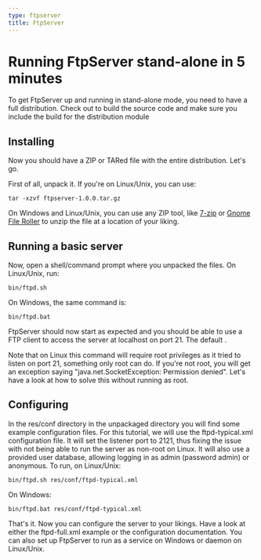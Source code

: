 ```yaml
---
type: ftpserver
title: FtpServer
---
```


# Running FtpServer stand-alone in 5 minutes

To get FtpServer up and running in stand-alone mode, you need to have a full distribution. Check out to build the source code and make sure you include the build for the distribution module

## Installing

Now you should have a ZIP or TARed file with the entire distribution. Let's go.

First of all, unpack it. If you're on Linux/Unix, you can use:

    tar -xzvf ftpserver-1.0.0.tar.gz

On Windows and Linux/Unix, you can use any ZIP tool, like [7-zip](http://www.7-zip.org/) or [Gnome File Roller](http://fileroller.sourceforge.net/) to unzip the file at a location of your liking.

## Running a basic server

Now, open a shell/command prompt where you unpacked the files. On Linux/Unix, run:

    bin/ftpd.sh

On Windows, the same command is:

    bin/ftpd.bat

FtpServer should now start as expected and you should be able to use a FTP client to access the server at localhost on port 21. The default .

Note that on Linux this command will require root privileges as it tried to listen on port 21, something only root can do. If you're not root, you will get an exception saying "java.net.SocketException: Permission denied". Let's have a look at how to solve this without running as root.

## Configuring

In the res/conf directory in the unpackaged directory you will find some example configuration files. For this tutorial, we will use the ftpd-typical.xml configuration file. It will set the listener port to 2121, thus fixing the issue with not being able to run the server as non-root on Linux. It will also use a provided user database, allowing logging in as admin (password admin) or anonymous. To run, on Linux/Unix:

    bin/ftpd.sh res/conf/ftpd-typical.xml

On Windows:

    bin/ftpd.bat res/conf/ftpd-typical.xml

That's it. Now you can configure the server to your likings. Have a look at either the ftpd-full.xml example or the configuration documentation. You can also set up FtpServer to run as a service on Windows or daemon on Linux/Unix.
